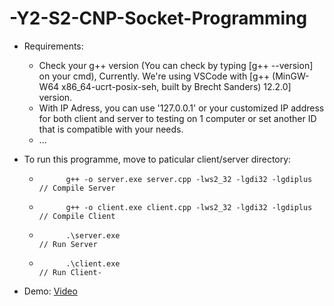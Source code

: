 # -Y2-S2-CNP-Socket-Programming
- Requirements:
  + Check your g++ version (You can check by typing [g++ --version] on your cmd), 
    Currently. We're using VSCode with [g++ (MinGW-W64 x86_64-ucrt-posix-seh, built by Brecht Sanders) 12.2.0] version.
  + With IP Adress, you can use '127.0.0.1' or your customized IP address for both client and server to testing on 1 computer
    or set another ID that is compatible with your needs.
  + ...

- To run this programme, move to paticular client/server directory:

    +           g++ -o server.exe server.cpp -lws2_32 -lgdi32 -lgdiplus           // Compile Server
    +           g++ -o client.exe client.cpp -lws2_32 -lgdi32 -lgdiplus           // Compile Client
    +           .\server.exe                                                      // Run Server
    +           .\client.exe                                                      // Run Client-
- Demo:
  [Video](https://youtu.be/I3tQlatmGN0?si=MpEtJfgpe5vUzz13)

